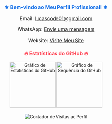 <h3 style="text-align:center; font-weight:bold; color: #1a73e8;">⚜️ Bem-vindo ao Meu Perfil Profissional! ⚜️</h3>
<div style="text-align:center; font-size: 16px;">
    <p>Email: <a href="mailto:lucascode01@gmail.com">lucascode01@gmail.com</a></p>
    <p>WhatsApp: <a href="https://wa.me/message/CTUE7YUIGW4JN1" target="_blank">Envie uma mensagem</a></p>
    <p>Website: <a href="http://lucassantosdev.framer.website" target="_blank">Visite Meu Site</a></p>
</div>

<div style="text-align:center; margin-top:20px;">
    <h3 style="color: #ff4757;">🔥 Estatísticas do GitHub 🔥</h3>
</div>

<div align="center">
    <img src="https://github-readme-stats.vercel.app/api?username=lucascode01&hide_title=false&hide_rank=false&show_icons=true&include_all_commits=true&count_private=true&disable_animations=false&theme=ocean_dark&locale=en&hide_border=false&order=1" height="150" alt="Gráfico de Estatísticas do GitHub"  />
    <img src="https://streak-stats.demolab.com?user=lucascode01&locale=en&mode=daily&theme=ocean_dark&hide_border=false&border_radius=5&order=3" height="150" alt="Gráfico de Sequência do GitHub"  />
</div>

<br clear="both">

<div align="center">
    <img src="https://profile-counter.glitch.me/lucascode01/count.svg?" alt="Contador de Visitas ao Perfil" />
</div>
